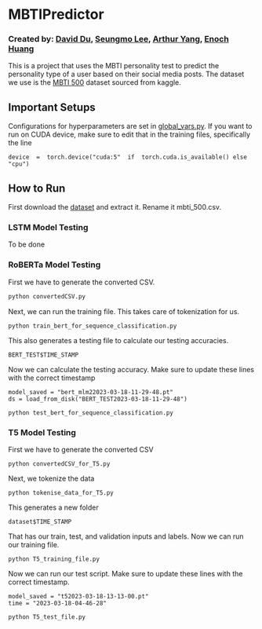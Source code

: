 
# MBTIPredictor

### Created by: [David Du](https://github.com/daduuu), [Seungmo Lee](https://github.com/543090lee), [Arthur Yang](https://github.com/bongjohn76), [Enoch Huang](https://github.com/ehuang3190)



This is a project that uses the MBTI personality test to predict the personality type of a user based on their social media posts. The dataset we use is the [MBTI 500](https://www.kaggle.com/datasets/zeyadkhalid/mbti-personality-types-500-dataset) dataset sourced from kaggle.
## Important Setups
Configurations for hyperparameters are set in [global_vars.py](https://github.com/daduuu/MBTIPredictor/blob/main/global_vars.py). If you want to run on CUDA device, make sure to edit that in the training files, specifically the line
```
device  =  torch.device("cuda:5"  if  torch.cuda.is_available() else  "cpu")
```
## How to Run
First download the [dataset](https://www.kaggle.com/datasets/zeyadkhalid/mbti-personality-types-500-dataset) and extract it. Rename it mbti_500.csv.

### LSTM Model Testing
To be done

### RoBERTa Model Testing
First we have to generate the converted CSV. 
```bash
python convertedCSV.py
```
Next, we can run the training file. This takes care of tokenization for us.
```
python train_bert_for_sequence_classification.py
```
This also generates a testing file to calculate our testing accuracies.
```
BERT_TEST$TIME_STAMP
```
Now we can calculate the testing accuracy. Make sure to update these lines with the correct timestamp
```
model_saved = "bert_mlm22023-03-18-11-29-48.pt"
ds = load_from_disk("BERT_TEST2023-03-18-11-29-48")
```

```
python test_bert_for_sequence_classification.py
```

### T5 Model Testing
First we have to generate the converted CSV
```
python convertedCSV_for_T5.py
```
Next, we tokenize the data
```
python tokenise_data_for_T5.py
```
This generates a new folder 
```
dataset$TIME_STAMP
```
That has our train, test, and validation inputs and labels. Now we can run our training file.
```
python T5_training_file.py
```
Now we can run our test script. Make sure to update these lines with the correct timestamp.
```
model_saved = "t52023-03-18-13-13-00.pt"
time = "2023-03-18-04-46-28"
```
```
python T5_test_file.py
```

